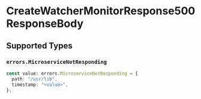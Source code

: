 # CreateWatcherMonitorResponse500ResponseBody


## Supported Types

### `errors.MicroserviceNotResponding`

```typescript
const value: errors.MicroserviceNotResponding = {
  path: "/usr/lib",
  timestamp: "<value>",
};
```

